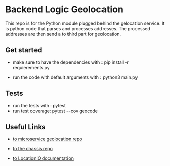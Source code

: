 <h1> Backend Logic Geolocation </h1>

This repo is for  the Python module plugged behind the gelocation service.
It is python code that parses  and processes addresses. The processed addresses are then send a to third part for geolocation.


<h2> Get started </h2>

- make sure to have the dependencies with   : pip install -r requierements.py

- run the code with default arguments  with  : python3 main.py




<h2> Tests </h2>

- run the tests with : pytest
- run test coverage:  pytest --cov  geocode



<h2>  Useful Links </h2>

- [to  microservice geolocation repo ](https://github.com/corsearch/service_geolocation)

- [to the chassis repo ](https://github.com/CloudBats/fastapi-holistic/)

- [to LocationIQ  documentation ](https://github.com/location-iq/locationiq-python-client)


